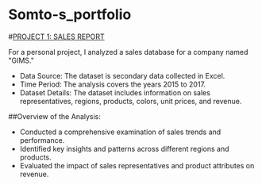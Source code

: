 # Somto-s_portfolio

#[PROJECT 1: SALES REPORT](hhtps://github.com/SommieD/Sales-Report-)

For a personal project, I analyzed a sales database for a company named "GIMS."

* Data Source: The dataset is secondary data collected in Excel.
* Time Period: The analysis covers the years 2015 to 2017.
* Dataset Details: The dataset includes information on sales representatives, regions, products, colors, unit prices, and revenue.

##Overview of the Analysis:
- Conducted a comprehensive examination of sales trends and performance.
- Identified key insights and patterns across different regions and products.
- Evaluated the impact of sales representatives and product attributes on revenue.
